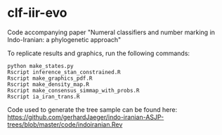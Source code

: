 # clf-iir-evo
Code accompanying paper "Numeral classifiers and number marking in Indo-Iranian: a phylogenetic approach"

To replicate results and graphics, run the following commands:

```
python make_states.py
Rscript inference_stan_constrained.R
Rscript make_graphics_pdf.R
Rscript make_density_map.R
Rscript make_consensus_simmap_with_probs.R
Rscript ia_iran_trans.R
```

Code used to generate the tree sample can be found here: https://github.com/gerhardJaeger/indo-iranian-ASJP-trees/blob/master/code/indoiranian.Rev
